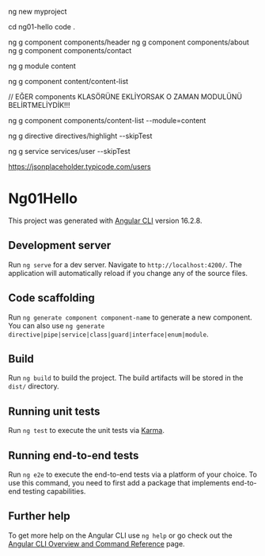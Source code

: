 ng new myproject

cd ng01-hello
code .

ng g component components/header
ng g component components/about
ng g component components/contact


ng g module content

ng g component content/content-list

// EĞER components KLASÖRÜNE EKLİYORSAK O ZAMAN MODULÜNÜ BELİRTMELİYDİK!!!

ng g component components/content-list  --module=content


ng g directive directives/highlight --skipTest


ng g service services/user --skipTest



https://jsonplaceholder.typicode.com/users



# Ng01Hello

This project was generated with [Angular CLI](https://github.com/angular/angular-cli) version 16.2.8.

## Development server

Run `ng serve` for a dev server. Navigate to `http://localhost:4200/`. The application will automatically reload if you change any of the source files.

## Code scaffolding

Run `ng generate component component-name` to generate a new component. You can also use `ng generate directive|pipe|service|class|guard|interface|enum|module`.

## Build

Run `ng build` to build the project. The build artifacts will be stored in the `dist/` directory.

## Running unit tests

Run `ng test` to execute the unit tests via [Karma](https://karma-runner.github.io).

## Running end-to-end tests

Run `ng e2e` to execute the end-to-end tests via a platform of your choice. To use this command, you need to first add a package that implements end-to-end testing capabilities.

## Further help

To get more help on the Angular CLI use `ng help` or go check out the [Angular CLI Overview and Command Reference](https://angular.io/cli) page.
